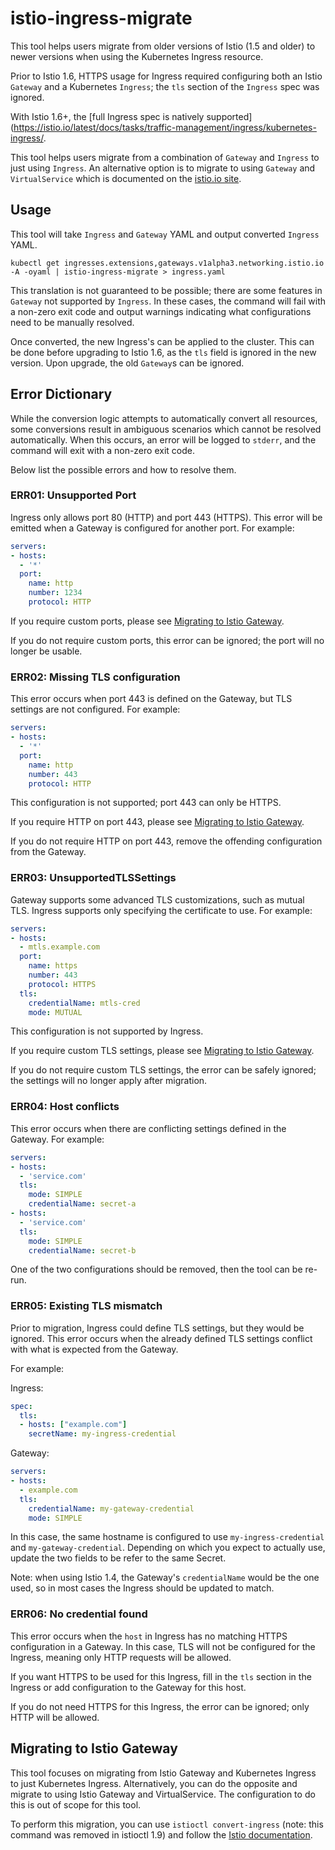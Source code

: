 # istio-ingress-migrate

This tool helps users migrate from older versions of Istio (1.5 and older) to newer versions when using the Kubernetes Ingress resource.

Prior to Istio 1.6, HTTPS usage for Ingress required configuring both an Istio `Gateway` and a Kubernetes `Ingress`; the `tls` section of the `Ingress` spec was ignored.

With Istio 1.6+, the [full Ingress spec is natively supported](https://istio.io/latest/docs/tasks/traffic-management/ingress/kubernetes-ingress/.

This tool helps users migrate from a combination of `Gateway` and `Ingress` to just using `Ingress`.
An alternative option is to migrate to using `Gateway` and `VirtualService` which is documented on the [istio.io site](https://istio.io/latest/docs/tasks/traffic-management/ingress/ingress-control/).

## Usage

This tool will take `Ingress` and `Gateway` YAML and output converted `Ingress` YAML.

```shell
kubectl get ingresses.extensions,gateways.v1alpha3.networking.istio.io -A -oyaml | istio-ingress-migrate > ingress.yaml
```

This translation is not guaranteed to be possible; there are some features in `Gateway` not supported by `Ingress`.
In these cases, the command will fail with a non-zero exit code and output warnings indicating what configurations need to be manually resolved.

Once converted, the new Ingress's can be applied to the cluster. This can be done before upgrading to Istio 1.6, as the `tls` field is ignored in the new version.
Upon upgrade, the old `Gateway`s can be ignored.

## Error Dictionary

While the conversion logic attempts to automatically convert all resources, some conversions result in ambiguous
scenarios which cannot be resolved automatically.
When this occurs, an error will be logged to `stderr`, and the command will exit with a non-zero exit code.

Below list the possible errors and how to resolve them.

### ERR01: Unsupported Port

Ingress only allows port 80 (HTTP) and port 443 (HTTPS).
This error will be emitted when a Gateway is configured for another port.
For example:

```yaml
servers:
- hosts:
  - '*'
  port:
    name: http
    number: 1234
    protocol: HTTP
```

If you require custom ports, please see [Migrating to Istio Gateway](#migrating-to-istio-gateway).

If you do not require custom ports, this error can be ignored; the port will no longer be usable.

### ERR02: Missing TLS configuration

This error occurs when port 443 is defined on the Gateway, but TLS settings are not configured.
For example:

```yaml
servers:
- hosts:
  - '*'
  port:
    name: http
    number: 443
    protocol: HTTP
```

This configuration is not supported; port 443 can only be HTTPS.


If you require HTTP on port 443, please see [Migrating to Istio Gateway](#migrating-to-istio-gateway).

If you do not require HTTP on port 443, remove the offending configuration from the Gateway.

### ERR03: UnsupportedTLSSettings

Gateway supports some advanced TLS customizations, such as mutual TLS.
Ingress supports only specifying the certificate to use.
For example:

```yaml
servers:
- hosts:
  - mtls.example.com
  port:
    name: https
    number: 443
    protocol: HTTPS
  tls:
    credentialName: mtls-cred
    mode: MUTUAL
```

This configuration is not supported by Ingress.


If you require custom TLS settings, please see [Migrating to Istio Gateway](#migrating-to-istio-gateway).

If you do not require custom TLS settings, the error can be safely ignored; the settings will no longer apply after migration.

### ERR04: Host conflicts

This error occurs when there are conflicting settings defined in the Gateway. 
For example:

```yaml
servers:
- hosts:
  - 'service.com'
  tls:
    mode: SIMPLE
    credentialName: secret-a
- hosts:
  - 'service.com'
  tls:
    mode: SIMPLE
    credentialName: secret-b
```

One of the two configurations should be removed, then the tool can be re-run.

### ERR05: Existing TLS mismatch

Prior to migration, Ingress could define TLS settings, but they would be ignored.
This error occurs when the already defined TLS settings conflict with what is expected from the Gateway.

For example:

Ingress:
```yaml
spec:
  tls:
  - hosts: ["example.com"]
    secretName: my-ingress-credential
```

Gateway:
```yaml
servers:
- hosts:
  - example.com
  tls:
    credentialName: my-gateway-credential
    mode: SIMPLE
```

In this case, the same hostname is configured to use `my-ingress-credential` and `my-gateway-credential`.
Depending on which you expect to actually use, update the two fields to be refer to the same Secret.

Note: when using Istio 1.4, the Gateway's `credentialName` would be the one used, so in most cases the Ingress should be updated to match.

### ERR06: No credential found

This error occurs when the `host` in Ingress has no matching HTTPS configuration in a Gateway.
In this case, TLS will not be configured for the Ingress, meaning only HTTP requests will be allowed.

If you want HTTPS to be used for this Ingress, fill in the `tls` section in the Ingress or add configuration to the Gateway for this host.

If you do not need HTTPS for this Ingress, the error can be ignored; only HTTP will be allowed.

## Migrating to Istio Gateway

This tool focuses on migrating from Istio Gateway and Kubernetes Ingress to just Kubernetes Ingress.
Alternatively, you can do the opposite and migrate to using Istio Gateway and VirtualService.
The configuration to do this is out of scope for this tool.

To perform this migration, you can use `istioctl convert-ingress` (note: this command was removed in istioctl 1.9) and follow the [Istio documentation](https://istio.io/latest/docs/tasks/traffic-management/ingress/ingress-control/).
